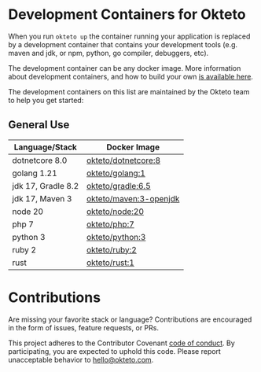 # Development Containers for Okteto

When you run `okteto up` the container running your application is replaced by a development container that contains your development tools (e.g. maven and jdk, or npm, python, go compiler, debuggers, etc).

The development container can be any docker image. More information about development containers, and how to build your own [is available here](https://okteto.com/docs/reference/development-environment/index.html).

The development containers on this list are maintained by the Okteto team to help you get started:

## General Use
| Language/Stack    | Docker Image                                 |
|-------------------|----------------------------------------------|
| dotnetcore 8.0    | [okteto/dotnetcore:8](dotnetcore/Dockerfile) |
| golang 1.21       | [okteto/golang:1](golang/Dockerfile)         |
| jdk 17, Gradle 8.2 | [okteto/gradle:6.5](gradle/Dockerfile)       |
| jdk 17, Maven 3   | [okteto/maven:3-openjdk](maven/Dockerfile)   |
| node 20           | [okteto/node:20](node/Dockerfile)            |
| php 7             | [okteto/php:7](php/Dockerfile)               |
| python 3          | [okteto/python:3](python/Dockerfile)         |
| ruby 2            | [okteto/ruby:2](ruby/Dockerfile)             |
| rust              | [okteto/rust:1](rust/Dockerfile)             |

# Contributions

Are missing your favorite stack or language? Contributions are encouraged in the form of issues, feature requests, or PRs.

This project adheres to the Contributor Covenant [code of conduct](https://github.com/okteto/okteto/blob/master/code-of-conduct.md). By participating, you are expected to uphold this code. Please report unacceptable behavior to hello@okteto.com.
